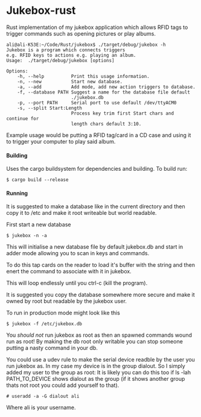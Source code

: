 # Jukebox-rust

Rust implementation of my jukebox application which allows RFID tags to trigger commands such as opening pictures or play albums.

```
ali@ali-K53E:~/Code/Rust/jukebox$ ./target/debug/jukebox -h
Jukebox is a program which connects triggers
e.g. RFID keys to actions e.g. playing an album.
Usage:	./target/debug/jukebox [options]

Options:
    -h, --help          Print this usage information.
    -n, --new           Start new database.
    -a, --add           Add mode, add new action triggers to database.
    -f, --database PATH Suggest a name for the database file default
                        ./jukebox.db
    -p, --port PATH     Serial port to use default /dev/ttyACM0
    -s, --split Start:Length
                        Process key trim first Start chars and continue for
                        length chars default 3:10.

```

Example usage would be putting a RFID tag/card in a CD case and using it to trigger your computer to play said album.

#### Building
Uses the cargo buildsystem for dependencies and building.
To build run:

```
$ cargo build --release
```

#### Running
It is suggested to make a database like in the current directory and then copy it to /etc and make it root writeable but world readable.

First start a new database
```
$ jukebox -n -a
```
This will initialise a new database file by default jukebox.db and start in adder mode allowing you to scan in keys and commands.

To do this tap cards on the reader to load it's buffer with the string and then enert the command to associate with it in jukebox.

This will loop endlessly until you ctrl-c (kill the program).

It is suggested you copy the database somewhere more secure and make it owned by root but readable by the jukebox user.

To run in production mode might look like this

```
$ jukebox -f /etc/jukebox.db
```

You *should not* run jukebox as root as then an spawned commands wound run as root! By making the db root only writable you can stop someone putting a nasty command in your db.

You could use a udev rule to make the serial device readble by the user you run jukebox as. In my case my device is in the group dialout. So I simply added my user to the group as root:
It is likely you can do this too if ls -lah PATH_TO_DEVICE shows dialout as the group (if it shows another group thats not root you could add yourself to that).

```
# useradd -a -G dialout ali
```
Where ali is your username.
